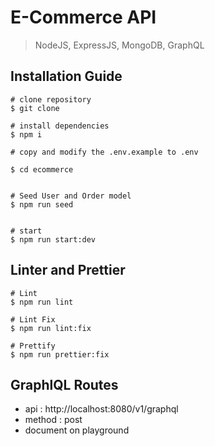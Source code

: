 # E-Commerce API

> NodeJS, ExpressJS, MongoDB, GraphQL

## Installation Guide

```
# clone repository
$ git clone

# install dependencies
$ npm i

# copy and modify the .env.example to .env

$ cd ecommerce


# Seed User and Order model
$ npm run seed


# start
$ npm run start:dev

```

## Linter and Prettier

```
# Lint
$ npm run lint

# Lint Fix
$ npm run lint:fix

# Prettify
$ npm run prettier:fix
```

## GraphlQL Routes

- api : http://localhost:8080/v1/graphql
- method : post
- document on playground
